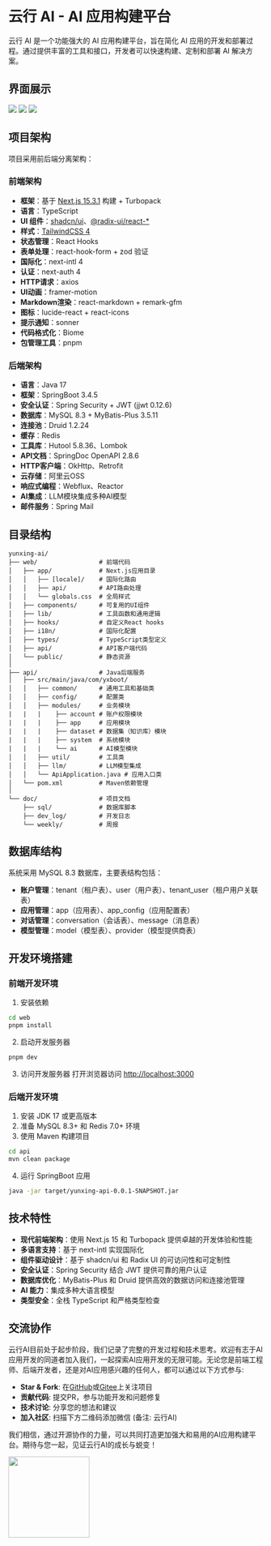 # 云行 AI - AI 应用构建平台

云行 AI 是一个功能强大的 AI 应用构建平台，旨在简化 AI 应用的开发和部署过程。通过提供丰富的工具和接口，开发者可以快速构建、定制和部署 AI 解决方案。

## 界面展示
![](https://github.com/boyazuo/yunxing-ai/blob/main/web/public/images/login.png?raw=true)
![](https://github.com/boyazuo/yunxing-ai/blob/main/web/public/images/chat.png?raw=true)
![](https://github.com/boyazuo/yunxing-ai/blob/main/web/public/images/apps.png?raw=true)

## 项目架构

项目采用前后端分离架构：

### 前端架构

- **框架**：基于 [Next.js 15.3.1](https://nextjs.org) 构建 + Turbopack
- **语言**：TypeScript
- **UI 组件**：[shadcn/ui](https://ui.shadcn.com/)、[@radix-ui/react-*](https://www.radix-ui.com/)
- **样式**：[TailwindCSS 4](https://tailwindcss.com/)
- **状态管理**：React Hooks
- **表单处理**：react-hook-form + zod 验证
- **国际化**：next-intl 4
- **认证**：next-auth 4
- **HTTP请求**：axios
- **UI动画**：framer-motion
- **Markdown渲染**：react-markdown + remark-gfm
- **图标**：lucide-react + react-icons
- **提示通知**：sonner
- **代码格式化**：Biome
- **包管理工具**：pnpm

### 后端架构

- **语言**：Java 17
- **框架**：SpringBoot 3.4.5
- **安全认证**：Spring Security + JWT (jjwt 0.12.6)
- **数据库**：MySQL 8.3 + MyBatis-Plus 3.5.11
- **连接池**：Druid 1.2.24
- **缓存**：Redis
- **工具库**：Hutool 5.8.36、Lombok
- **API文档**：SpringDoc OpenAPI 2.8.6
- **HTTP客户端**：OkHttp、Retrofit
- **云存储**：阿里云OSS
- **响应式编程**：Webflux、Reactor
- **AI集成**：LLM模块集成多种AI模型
- **邮件服务**：Spring Mail

## 目录结构

```
yunxing-ai/
├── web/                 # 前端代码
│   ├── app/             # Next.js应用目录
│   │   ├── [locale]/    # 国际化路由
│   │   ├── api/         # API路由处理
│   │   └── globals.css  # 全局样式
│   ├── components/      # 可复用的UI组件
│   ├── lib/             # 工具函数和通用逻辑
│   ├── hooks/           # 自定义React hooks
│   ├── i18n/            # 国际化配置
│   ├── types/           # TypeScript类型定义
│   ├── api/             # API客户端代码
│   └── public/          # 静态资源
│
├── api/                 # Java后端服务
│   ├── src/main/java/com/yxboot/
│   │   ├── common/      # 通用工具和基础类
│   │   ├── config/      # 配置类
│   │   ├── modules/     # 业务模块
|   |   |    ├── account # 账户权限模块
|   |   |    ├── app     # 应用模块
|   |   |    ├── dataset # 数据集（知识库）模块
|   |   |    ├── system  # 系统模块
|   |   |    └── ai      # AI模型模块
│   │   ├── util/        # 工具类
│   │   ├── llm/         # LLM模型集成
│   │   └── ApiApplication.java # 应用入口类
│   └── pom.xml          # Maven依赖管理
│
└── doc/                 # 项目文档
    ├── sql/             # 数据库脚本
    ├── dev_log/         # 开发日志
    └── weekly/          # 周报
```

## 数据库结构

系统采用 MySQL 8.3 数据库，主要表结构包括：

- **账户管理**：tenant（租户表）、user（用户表）、tenant_user（租户用户关联表）
- **应用管理**：app（应用表）、app_config（应用配置表）
- **对话管理**：conversation（会话表）、message（消息表）
- **模型管理**：model（模型表）、provider（模型提供商表）

## 开发环境搭建

### 前端开发环境

1. 安装依赖

```bash
cd web
pnpm install
```

2. 启动开发服务器

```bash
pnpm dev
```

3. 访问开发服务器
   打开浏览器访问 [http://localhost:3000](http://localhost:3000)

### 后端开发环境

1. 安装 JDK 17 或更高版本
2. 准备 MySQL 8.3+ 和 Redis 7.0+ 环境
3. 使用 Maven 构建项目

```bash
cd api
mvn clean package
```

4. 运行 SpringBoot 应用

```bash
java -jar target/yunxing-api-0.0.1-SNAPSHOT.jar
```

## 技术特性

- **现代前端架构**：使用 Next.js 15 和 Turbopack 提供卓越的开发体验和性能
- **多语言支持**：基于 next-intl 实现国际化
- **组件驱动设计**：基于 shadcn/ui 和 Radix UI 的可访问性和可定制性
- **安全认证**：Spring Security 结合 JWT 提供可靠的用户认证
- **数据库优化**：MyBatis-Plus 和 Druid 提供高效的数据访问和连接池管理
- **AI 能力**：集成多种大语言模型
- **类型安全**：全栈 TypeScript 和严格类型检查


## 交流协作

云行AI目前处于起步阶段，我们记录了完整的开发过程和技术思考。欢迎有志于AI应用开发的同道者加入我们，一起探索AI应用开发的无限可能。无论您是前端工程师、后端开发者，还是对AI应用感兴趣的任何人，都可以通过以下方式参与:

- **Star & Fork**: 在[GitHub](https://github.com/boyazuo/yunxing-ai)或[Gitee](https://gitee.com/yxboot/yunxing-ai)上关注项目
- **贡献代码**: 提交PR，参与功能开发和问题修复
- **技术讨论**: 分享您的想法和建议
- **加入社区**: 扫描下方二维码添加微信 (备注: 云行AI)

我们相信，通过开源协作的力量，可以共同打造更加强大和易用的AI应用构建平台。期待与您一起，见证云行AI的成长与蜕变！

<img src="https://yxboot-oss.oss-cn-beijing.aliyuncs.com/images/weixin-boya.png" width="160" />

